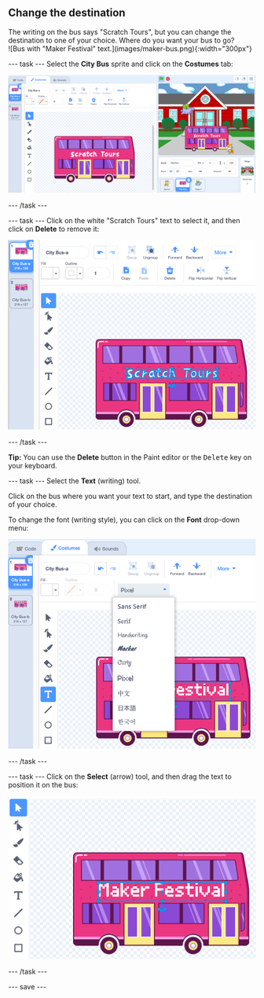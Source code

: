 ## Change the destination

<div style="display: flex; flex-wrap: wrap">
<div style="flex-basis: 200px; flex-grow: 1; margin-right: 15px;">
The writing on the bus says "Scratch Tours", but you can change the destination to one of your choice. Where do you want your bus to go?  
</div>
<div>
![Bus with "Maker Festival" text.](images/maker-bus.png){:width="300px"}
</div>
</div>

--- task ---
Select the **City Bus** sprite and click on the **Costumes** tab:

![](images/costumes-bus-sprite-highlighted.png)

--- /task ---

--- task ---
Click on the white "Scratch Tours" text to select it, and then click on **Delete** to remove it:

![](images/bus-delete-text.png)

--- /task ---

**Tip:** You can use the **Delete** button in the Paint editor or the <kbd>Delete</kbd> key on your keyboard.

--- task ---
Select the **Text** (writing) tool.

Click on the bus where you want your text to start, and type the destination of your choice.

To change the font (writing style), you can click on the **Font** drop-down menu:

![The 'Font' menu selected in the top middle of the Paint editor.](images/bus-text-font.png)

--- /task ---

--- task ---
Click on the **Select** (arrow) tool, and then drag the text to position it on the bus:

![](images/bus-destination-centered.png)

--- /task ---

--- save ---
